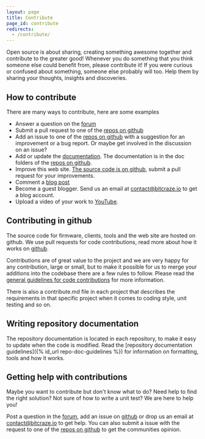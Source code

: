 ```yaml
---
layout: page
title: Contribute
page_id: contribute
redirects:
  - /contribute/
---
```


Open source is about sharing, creating something awesome together and contribute
to the greater good! Whenever you do something that you think someone else could
benefit from, please contribute it! If you were curious or confused about something,
someone else probably will too. Help them by sharing your thoughts, insights and
discoveries.

## How to contribute

There are many ways to contribute, here are some examples

* Answer a question on the [forum](//forum.bitcraze.io)
* Submit a pull request to one of the [repos on github](https://github.com/bitcraze)
* Add an issue to one of the [repos on github](https://github.com/bitcraze) with a
  suggestion for an improvement or a bug report. Or maybe get involved in the
  discussion on an issue?
* Add or update the [documentation](/documentation/repository/). The documentation is in the doc folders of the [repos on github](https://github.com/bitcraze).
* Improve this web site. [The source code is on github](https://github.com/bitcraze/bitcraze-website),
  submit a pull request for your improvements.
* Comment a [blog post](/blog/)
* Become a guest blogger. Send us an email at contact@bitcraze.io to get a blog account.
* Upload a video of your work to [YouTube](https://www.youtube.com/).

## Contributing in github

The source code for firmware, clients, tools and the web site are hosted on github.
We use pull requests for code contributions, read more about how it works on
[github](https://help.github.com/articles/about-pull-requests/).

Contributions are of great value to the project and we are very happy for any contribution, large or small,
but to make it possible for us to merge your additions into the codebase there are a few rules to follow.
Please read the [general guidelines for code contributions](./general-guidelines.md) for more information.

There is also a contribute.md file in each project that describes the requirements in that
specific project when it comes to coding style, unit testing and so on.

## Writing repository documentation

The repository documentation is located in each repository, to make it easy to update when the
code is modified. Read the [repository documentation guidelines]({% id_url repo-doc-guidelines %})
for information on formatting, tools and how it works.

## Getting help with contributions

Maybe you want to contribute but don't know what to do? Need help
to find the right solution? Not sure of how to write a unit test?
We are here to help you!

Post a question in the [forum](//forum.bitcraze.io), add an issue on
[github](https://github.com/bitcraze) or drop us an email at
contact@bitcraze.io to get help.
You can also submit a issue with the request to one of the [repos on github](https://github.com/bitcraze) to get the communities opinion.
